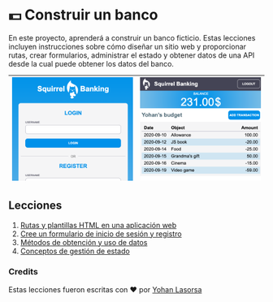 # :dollar: Construir un banco

En este proyecto, aprenderá a construir un banco ficticio. Estas lecciones incluyen instrucciones sobre cómo diseñar un sitio web y proporcionar rutas, crear formularios, administrar el estado y obtener datos de una API desde la cual puede obtener los datos del banco.

| ![Screen1](../images/screen1.png) | ![Screen2](../images/screen2.png) |
| --------------------------------- | --------------------------------- |

## Lecciones

1. [Rutas y plantillas HTML en una aplicación web](../1-template-route/translations/README.es.md)
2. [Cree un formulario de inicio de sesión y registro](../2-forms/translations/README.es.md)
3. [Métodos de obtención y uso de datos](../3-data/translations/README.es.md)
4. [Conceptos de gestión de estado](../4-state-management/translations/README.es.md)

### Credits

Estas lecciones fueron escritas con :hearts: por [Yohan Lasorsa](https://twitter.com/sinedied)
